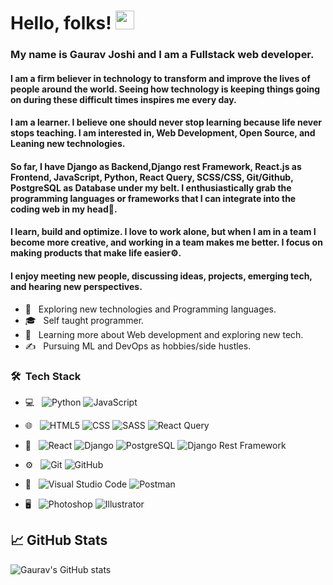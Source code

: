 # Hello, folks! <img src="https://raw.githubusercontent.com/MartinHeinz/MartinHeinz/master/wave.gif" width="30px" height="30px" /> </h4>

<h3> My name is  Gaurav Joshi and I am a Fullstack web developer. </h3>

<h4> I am a firm believer in technology to transform and improve the lives of people around the world. Seeing how technology is keeping things going on during these difficult times inspires me every day. </h4>

<h4>I am a learner. I believe one should never stop learning because life never stops teaching. I am interested in, Web Development, Open Source, and Leaning new technologies.</h4> 

<h4>So far, I have Django as Backend,Django rest Framework, React.js as Frontend, JavaScript, Python, React Query, SCSS/CSS, Git/Github, PostgreSQL as Database under my belt. I enthusiastically grab the programming languages or frameworks that I can integrate into the coding web in my head💭.</h4>

<h4>I learn, build and optimize. I love to work alone, but when I am in a team I become more creative, and working in a team makes me better. I focus on making products that make life easier⚙️.</h4>

<h4>I enjoy meeting new people, discussing ideas, projects, emerging tech, and hearing new perspectives.</h4>


- 🤔 &nbsp; Exploring new technologies and Programming languages.
- 🎓 &nbsp; Self taught programmer.
- 🌱 &nbsp; Learning more about Web development and exploring new tech.
- ✍️ &nbsp; Pursuing ML and DevOps as hobbies/side hustles.

<h3> 🛠 &nbsp;Tech Stack</h3>

- 💻 &nbsp;
  ![Python](https://img.shields.io/badge/-Python-333333?style=flat&logo=python)
  ![JavaScript](https://img.shields.io/badge/-JavaScript-333333?style=flat&logo=javascript)

- 🌐 &nbsp;
  ![HTML5](https://img.shields.io/badge/-HTML5-333333?style=flat&logo=HTML5)
  ![CSS](https://img.shields.io/badge/-CSS-333333?style=flat&logo=CSS3&logoColor=1572B6)
  ![SASS](https://img.shields.io/badge/-SCSS-333333?style=flat&logo=SASS)
  ![React Query](https://img.shields.io/badge/-React%20Query-333333?style=flat&logo=react-query)
  
- 👨 &nbsp;
  ![React](https://img.shields.io/badge/-React-333333?style=flat&logo=react)
  ![Django](https://img.shields.io/badge/-Django-333333?style=flat&logo=django)
  ![PostgreSQL](https://img.shields.io/badge/-PostgreSQL-333333?style=flat&logo=PostgreSQL)
  ![Django Rest Framework](https://img.shields.io/badge/-Django%20Rest%20Framework-333333?style=flat&logo=django-rest-framework)
- ⚙️ &nbsp;
  ![Git](https://img.shields.io/badge/-Git-333333?style=flat&logo=git)
  ![GitHub](https://img.shields.io/badge/-GitHub-333333?style=flat&logo=github)
- 🔧 &nbsp;
  ![Visual Studio Code](https://img.shields.io/badge/-Visual%20Studio%20Code-333333?style=flat&logo=visual-studio-code&logoColor=007ACC)
  ![Postman](https://img.shields.io/badge/-Postman-333333?style=flat&logo=Postman)
- 🖥 &nbsp;
  ![Photoshop](https://img.shields.io/badge/-Photoshop-333333?style=flat&logo=adobe-photoshop)
  ![Illustrator](https://img.shields.io/badge/-Illustrator-333333?style=flat&logo=adobe-illustrator)

## &#x1f4c8; GitHub Stats
  ![Gaurav's GitHub stats](https://github-readme-stats.vercel.app/api?username=Gaurav-jo1&show_icons=true&theme=radical)
